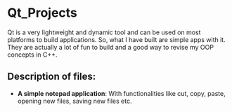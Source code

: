 # Qt_Projects

Qt is a very lightweight and dynamic tool and can be used on most platforms to build applications. So, what I have built are simple apps with it. They are actually a lot of fun to build and a good way to revise my OOP concepts in C++.

## Description of files:
* **A simple notepad application**: With functionalities like cut, copy, paste, opening new files, saving new files etc.
